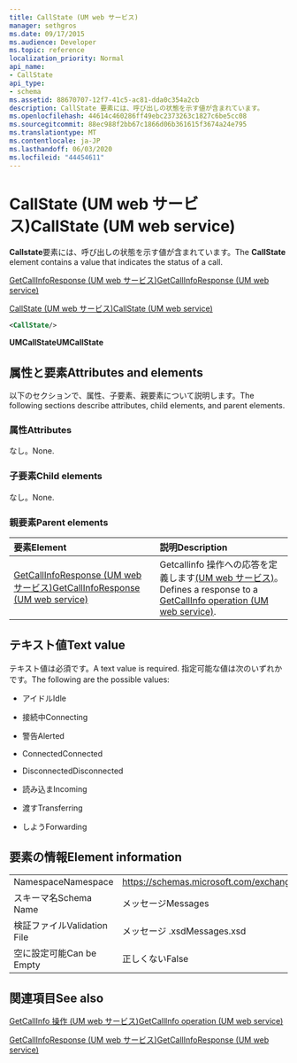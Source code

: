 ```yaml
---
title: CallState (UM web サービス)
manager: sethgros
ms.date: 09/17/2015
ms.audience: Developer
ms.topic: reference
localization_priority: Normal
api_name:
- CallState
api_type:
- schema
ms.assetid: 88670707-12f7-41c5-ac81-dda0c354a2cb
description: CallState 要素には、呼び出しの状態を示す値が含まれています。
ms.openlocfilehash: 44614c460286ff49ebc2373263c1827c6be5cc08
ms.sourcegitcommit: 88ec988f2bb67c1866d06b361615f3674a24e795
ms.translationtype: MT
ms.contentlocale: ja-JP
ms.lasthandoff: 06/03/2020
ms.locfileid: "44454611"
---
```

# <a name="callstate-um-web-service"></a><span data-ttu-id="ba7be-103">CallState (UM web サービス)</span><span class="sxs-lookup"><span data-stu-id="ba7be-103">CallState (UM web service)</span></span>

<span data-ttu-id="ba7be-104">**Callstate**要素には、呼び出しの状態を示す値が含まれています。</span><span class="sxs-lookup"><span data-stu-id="ba7be-104">The **CallState** element contains a value that indicates the status of a call.</span></span> 
  
[<span data-ttu-id="ba7be-105">GetCallInfoResponse (UM web サービス)</span><span class="sxs-lookup"><span data-stu-id="ba7be-105">GetCallInfoResponse (UM web service)</span></span>](getcallinforesponse-um-web-service.md)
  
[<span data-ttu-id="ba7be-106">CallState (UM web サービス)</span><span class="sxs-lookup"><span data-stu-id="ba7be-106">CallState (UM web service)</span></span>](callstate-um-web-service.md)
  
```xml
<CallState/>
```

 <span data-ttu-id="ba7be-107">**UMCallState**</span><span class="sxs-lookup"><span data-stu-id="ba7be-107">**UMCallState**</span></span>
## <a name="attributes-and-elements"></a><span data-ttu-id="ba7be-108">属性と要素</span><span class="sxs-lookup"><span data-stu-id="ba7be-108">Attributes and elements</span></span>

<span data-ttu-id="ba7be-109">以下のセクションで、属性、子要素、親要素について説明します。</span><span class="sxs-lookup"><span data-stu-id="ba7be-109">The following sections describe attributes, child elements, and parent elements.</span></span>
  
### <a name="attributes"></a><span data-ttu-id="ba7be-110">属性</span><span class="sxs-lookup"><span data-stu-id="ba7be-110">Attributes</span></span>

<span data-ttu-id="ba7be-111">なし。</span><span class="sxs-lookup"><span data-stu-id="ba7be-111">None.</span></span>
  
### <a name="child-elements"></a><span data-ttu-id="ba7be-112">子要素</span><span class="sxs-lookup"><span data-stu-id="ba7be-112">Child elements</span></span>

<span data-ttu-id="ba7be-113">なし。</span><span class="sxs-lookup"><span data-stu-id="ba7be-113">None.</span></span>
  
### <a name="parent-elements"></a><span data-ttu-id="ba7be-114">親要素</span><span class="sxs-lookup"><span data-stu-id="ba7be-114">Parent elements</span></span>

|<span data-ttu-id="ba7be-115">**要素**</span><span class="sxs-lookup"><span data-stu-id="ba7be-115">**Element**</span></span>|<span data-ttu-id="ba7be-116">**説明**</span><span class="sxs-lookup"><span data-stu-id="ba7be-116">**Description**</span></span>|
|:-----|:-----|
|[<span data-ttu-id="ba7be-117">GetCallInfoResponse (UM web サービス)</span><span class="sxs-lookup"><span data-stu-id="ba7be-117">GetCallInfoResponse (UM web service)</span></span>](getcallinforesponse-um-web-service.md) <br/> |<span data-ttu-id="ba7be-118">Getcallinfo 操作への応答を定義します[(UM web サービス)](getcallinfo-operation-um-web-service.md)。</span><span class="sxs-lookup"><span data-stu-id="ba7be-118">Defines a response to a [GetCallInfo operation (UM web service)](getcallinfo-operation-um-web-service.md).</span></span>  <br/> |
   
## <a name="text-value"></a><span data-ttu-id="ba7be-119">テキスト値</span><span class="sxs-lookup"><span data-stu-id="ba7be-119">Text value</span></span>

<span data-ttu-id="ba7be-120">テキスト値は必須です。</span><span class="sxs-lookup"><span data-stu-id="ba7be-120">A text value is required.</span></span> <span data-ttu-id="ba7be-121">指定可能な値は次のいずれかです。</span><span class="sxs-lookup"><span data-stu-id="ba7be-121">The following are the possible values:</span></span>
  
- <span data-ttu-id="ba7be-122">アイドル</span><span class="sxs-lookup"><span data-stu-id="ba7be-122">Idle</span></span>
    
- <span data-ttu-id="ba7be-123">接続中</span><span class="sxs-lookup"><span data-stu-id="ba7be-123">Connecting</span></span>
    
- <span data-ttu-id="ba7be-124">警告</span><span class="sxs-lookup"><span data-stu-id="ba7be-124">Alerted</span></span>
    
- <span data-ttu-id="ba7be-125">Connected</span><span class="sxs-lookup"><span data-stu-id="ba7be-125">Connected</span></span>
    
- <span data-ttu-id="ba7be-126">Disconnected</span><span class="sxs-lookup"><span data-stu-id="ba7be-126">Disconnected</span></span>
    
- <span data-ttu-id="ba7be-127">読み込ま</span><span class="sxs-lookup"><span data-stu-id="ba7be-127">Incoming</span></span>
    
- <span data-ttu-id="ba7be-128">渡す</span><span class="sxs-lookup"><span data-stu-id="ba7be-128">Transferring</span></span>
    
- <span data-ttu-id="ba7be-129">しよう</span><span class="sxs-lookup"><span data-stu-id="ba7be-129">Forwarding</span></span>
    
## <a name="element-information"></a><span data-ttu-id="ba7be-130">要素の情報</span><span class="sxs-lookup"><span data-stu-id="ba7be-130">Element information</span></span>

|||
|:-----|:-----|
|<span data-ttu-id="ba7be-131">Namespace</span><span class="sxs-lookup"><span data-stu-id="ba7be-131">Namespace</span></span>  <br/> |https://schemas.microsoft.com/exchange/services/2006/message  <br/> |
|<span data-ttu-id="ba7be-132">スキーマ名</span><span class="sxs-lookup"><span data-stu-id="ba7be-132">Schema Name</span></span>  <br/> |<span data-ttu-id="ba7be-133">メッセージ</span><span class="sxs-lookup"><span data-stu-id="ba7be-133">Messages</span></span>  <br/> |
|<span data-ttu-id="ba7be-134">検証ファイル</span><span class="sxs-lookup"><span data-stu-id="ba7be-134">Validation File</span></span>  <br/> |<span data-ttu-id="ba7be-135">メッセージ .xsd</span><span class="sxs-lookup"><span data-stu-id="ba7be-135">Messages.xsd</span></span>  <br/> |
|<span data-ttu-id="ba7be-136">空に設定可能</span><span class="sxs-lookup"><span data-stu-id="ba7be-136">Can be Empty</span></span>  <br/> |<span data-ttu-id="ba7be-137">正しくない</span><span class="sxs-lookup"><span data-stu-id="ba7be-137">False</span></span>  <br/> |
   
## <a name="see-also"></a><span data-ttu-id="ba7be-138">関連項目</span><span class="sxs-lookup"><span data-stu-id="ba7be-138">See also</span></span>



[<span data-ttu-id="ba7be-139">GetCallInfo 操作 (UM web サービス)</span><span class="sxs-lookup"><span data-stu-id="ba7be-139">GetCallInfo operation (UM web service)</span></span>](getcallinfo-operation-um-web-service.md)
  
[<span data-ttu-id="ba7be-140">GetCallInfoResponse (UM web サービス)</span><span class="sxs-lookup"><span data-stu-id="ba7be-140">GetCallInfoResponse (UM web service)</span></span>](getcallinforesponse-um-web-service.md)

